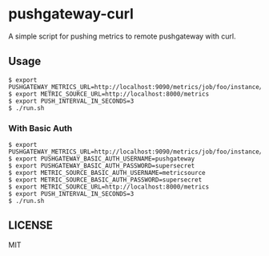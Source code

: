 # pushgateway-curl

A simple script for pushing metrics to remote pushgateway with curl.

## Usage

```
$ export PUSHGATEWAY_METRICS_URL=http://localhost:9090/metrics/job/foo/instance/bar
$ export METRIC_SOURCE_URL=http://localhost:8000/metrics
$ export PUSH_INTERVAL_IN_SECONDS=3
$ ./run.sh
```

### With Basic Auth

```
$ export PUSHGATEWAY_METRICS_URL=http://localhost:9090/metrics/job/foo/instance/bar
$ export PUSHGATEWAY_BASIC_AUTH_USERNAME=pushgateway
$ export PUSHGATEWAY_BASIC_AUTH_PASSWORD=supersecret
$ export METRIC_SOURCE_BASIC_AUTH_USERNAME=metricsource
$ export METRIC_SOURCE_BASIC_AUTH_PASSWORD=supersecret
$ export METRIC_SOURCE_URL=http://localhost:8000/metrics
$ export PUSH_INTERVAL_IN_SECONDS=3
$ ./run.sh
```

## LICENSE

MIT